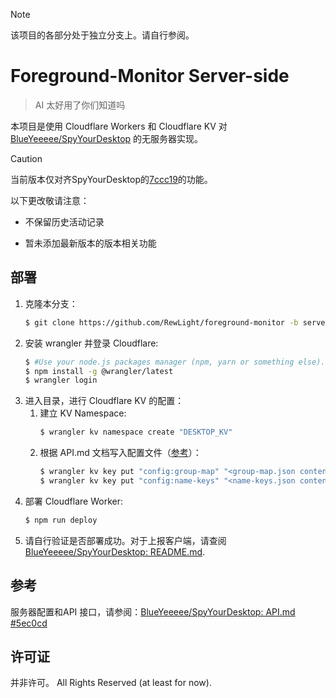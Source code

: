 > [!NOTE]
> 该项目的各部分处于独立分支上。请自行参阅。

# Foreground-Monitor Server-side

> AI 太好用了你们知道吗

本项目是使用 Cloudflare Workers 和 Cloudflare KV 对 [BlueYeeeee/SpyYourDesktop](https://github.com/BlueYeeeee/SpyYourDesktop/tree/main/Web(new)) 的无服务器实现。

> [!CAUTION]
> 当前版本仅对齐SpyYourDesktop的[7ccc19](https://github.com/BlueYeeeee/SpyYourDesktop/commit/7ccc19a1302e778ebbc7a3bc0e0c85fd562e7a87)的功能。
> 
> 以下更改敬请注意：
> 
> - 不保留历史活动记录
>   
> - 暂未添加最新版本的版本相关功能

## 部署

1. 克隆本分支：
   ```bash
   $ git clone https://github.com/RewLight/foreground-monitor -b server
   ```
2. 安装 wrangler 并登录 Cloudflare:
   ```bash
   $ #Use your node.js packages manager (npm, yarn or something else).
   $ npm install -g @wrangler/latest
   $ wrangler login
   ```
3. 进入目录，进行 Cloudflare KV 的配置：
   1. 建立 KV Namespace:
      ```bash
	  $ wrangler kv namespace create "DESKTOP_KV"
	  ```
   2. 根据 API.md 文档写入配置文件（[参考](#参考)）：
       ```bash
       $ wrangler kv key put "config:group-map" "<group-map.json content here>" --binding=DESKTOP_KV --remote
       $ wrangler kv key put "config:name-keys" "<name-keys.json content here>" --binding=DESKTOP_KV --remote
       ```
5. 部署 Cloudflare Worker:
   ```bash
   $ npm run deploy
   ```
6. 请自行验证是否部署成功。对于上报客户端，请查阅 [BlueYeeeee/SpyYourDesktop: README.md](https://github.com/BlueYeeeee/SpyYourDesktop?tab=readme-ov-file#windows%E4%BE%A7%E8%A7%86%E5%A5%B8%E6%95%99%E7%A8%8Bnew).

## 参考
服务器配置和API 接口，请参阅：[BlueYeeeee/SpyYourDesktop: API.md #5ec0cd](https://github.com/BlueYeeeee/SpyYourDesktop/commit/5ec0cd540c45edcab397489d771e8d1300b74b91)

## 许可证
并非许可。 All Rights Reserved (at least for now).

